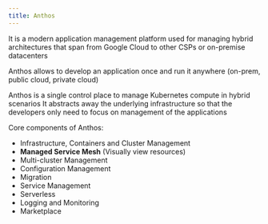 ```yaml
---
title: Anthos
---
```


It is a modern application management platform used for managing hybrid architectures that span from Google Cloud to other CSPs or on-premise datacenters

Anthos allows to develop an application once and run it anywhere (on-prem, public cloud, private cloud)

Anthos is a single control place to manage Kubernetes compute in hybrid scenarios
It abstracts away the underlying infrastructure so that the developers only need to focus on management of the applications

Core components of Anthos:

* Infrastructure, Containers and Cluster Management
* **Managed Service Mesh** (Visually view resources)
* Multi-cluster Management
* Configuration Management
* Migration
* Service Management
* Serverless
* Logging and Monitoring
* Marketplace